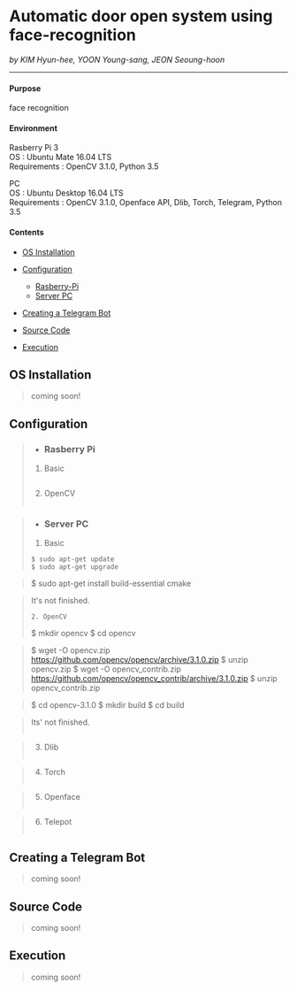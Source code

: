 # Automatic door open system using face-recognition
_by KIM Hyun-hee, YOON Young-sang, JEON Seoung-hoon_
* * *

#### Purpose
face recognition

#### Environment
Rasberry Pi 3  
OS : Ubuntu Mate 16.04 LTS  
Requirements : OpenCV 3.1.0, Python 3.5  

PC  
OS : Ubuntu Desktop 16.04 LTS  
Requirements : OpenCV 3.1.0, Openface API, Dlib, Torch, Telegram, Python 3.5
  
#### Contents
- [OS Installation](#INSTALL)

- [Configuration](#CONFIGURATION)
  - [Rasberry-Pi](#RASP)
  - [Server PC](#SERVER)

- [Creating a Telegram Bot](#TELEGRAM)

- [Source Code](#CODE)

- [Execution](#EXECUTION)

<a id="INSTALL"></a> 
## OS Installation 
> coming soon!

<a id="CONFIGURATION"></a>
## Configuration

 <a id="RASP"></a>
 >- ### Rasberry Pi 
 >1. Basic
 >```
 >```
 >2. OpenCV
 >```
 >```

<a id="SERVER"></a>
 >- ### Server PC
 >1. Basic
 >```
 >$ sudo apt-get update
 >$ sudo apt-get upgrade
 
 >$ sudo apt-get install build-essential cmake
 
 >It's not finished.
 >```
 >2. OpenCV
 >```
 >$ mkdir opencv
 >$ cd opencv
 
 >$ wget -O opencv.zip https://github.com/opencv/opencv/archive/3.1.0.zip
 >$ unzip opencv.zip
 >$ wget -O opencv_contrib.zip https://github.com/opencv/opencv_contrib/archive/3.1.0.zip
 >$ unzip opencv_contrib.zip
 
 >$ cd opencv-3.1.0
 >$ mkdir build
 >$ cd build
 
 >Its' not finished.
 >```
 
 >3. Dlib
 >```
 >```
 
 >4. Torch
 >```
 >```
 
 >5. Openface
 >```
 >```
 
 >6. Telepot
 >```
 >```

<a id="TELEGRAM"></a>
## Creating a Telegram Bot 
> coming soon!

<a id="CODE"></a>
## Source Code 
> coming soon!

<a id="EXECUTION"></a>
## Execution
> coming soon!
